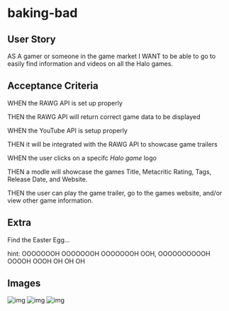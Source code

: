 # baking-bad

## User Story

AS A gamer or someone in the game market I WANT to be able to go to easily find information and videos on all the Halo games.

## Acceptance Criteria

WHEN the RAWG API is set up properly

THEN the RAWG API will return correct game data to be displayed

WHEN the YouTube API is setup properly

THEN it will be integrated with the RAWG API to showcase game trailers

WHEN the user clicks on a specifc *Halo game* logo

THEN a modle will showcase the games Title, Metacritic Rating, Tags, Release Date, and Website.

THEN the user can play the game trailer, go to the games website, and/or view other game information.

## Extra

Find the Easter Egg...

hint: OOOOOOOH OOOOOOOH OOOOOOOH OOH, OOOOOOOOOOH OOOOH OOOH OH OH OH

## Images

![img](../v-day/assets/images/readme-deployed.gif)
![img](../v-day/assets/images/hero.png)
![img](../v-day/assets/images/carousel.png)